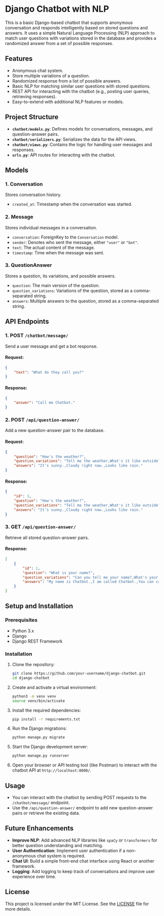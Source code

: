 # Django Chatbot with NLP

This is a basic Django-based chatbot that supports anonymous conversation and responds intelligently based on stored questions and answers. It uses a simple Natural Language Processing (NLP) approach to match user questions with variations stored in the database and provides a randomized answer from a set of possible responses.

## Features

- Anonymous chat system.
- Store multiple variations of a question.
- Randomized response from a list of possible answers.
- Basic NLP for matching similar user questions with stored questions.
- REST API for interacting with the chatbot (e.g., posting user queries, retrieving responses).
- Easy-to-extend with additional NLP features or models.

## Project Structure

- **`chatbot/models.py`**: Defines models for conversations, messages, and question-answer pairs.
- **`chatbot/serializers.py`**: Serializes the data for the API views.
- **`chatbot/views.py`**: Contains the logic for handling user messages and responses.
- **`urls.py`**: API routes for interacting with the chatbot.

## Models

### 1. **Conversation**
Stores conversation history.

- `created_at`: Timestamp when the conversation was started.

### 2. **Message**
Stores individual messages in a conversation.

- `conversation`: ForeignKey to the `Conversation` model.
- `sender`: Denotes who sent the message, either `"user"` or `"bot"`.
- `text`: The actual content of the message.
- `timestamp`: Time when the message was sent.

### 3. **QuestionAnswer**
Stores a question, its variations, and possible answers.

- `question`: The main version of the question.
- `question_variations`: Variations of the question, stored as a comma-separated string.
- `answers`: Multiple answers to the question, stored as a comma-separated string.

## API Endpoints

### 1. **POST** `/chatbot/message/`
Send a user message and get a bot response.

#### Request:
```json
{
    "text": "What do they call you?"
}
```

#### Response:
```json
{
    "answer": "Call me Chatbot."
}
```

### 2. **POST** `/api/question-answer/`
Add a new question-answer pair to the database.

#### Request:
```json
{
    "question": "How's the weather?",
    "question_variations": "Tell me the weather,What's it like outside?,Current weather",
    "answers": "It’s sunny.,Cloudy right now.,Looks like rain."
}
```

#### Response:
```json
{
    "id": 1,
    "question": "How's the weather?",
    "question_variations": "Tell me the weather,What's it like outside?,Current weather",
    "answers": "It’s sunny.,Cloudy right now.,Looks like rain."
}
```

### 3. **GET** `/api/question-answer/`
Retrieve all stored question-answer pairs.

#### Response:
```json
[
    {
        "id": 1,
        "question": "What is your name?",
        "question_variations": "Can you tell me your name?,What's your name?,Who are you?",
        "answers": "My name is Chatbot.,I am called Chatbot.,You can call me Chatbot."
    }
]
```

## Setup and Installation

### Prerequisites

- Python 3.x
- Django
- Django REST Framework

### Installation

1. Clone the repository:
    ```bash
    git clone https://github.com/your-username/django-chatbot.git
    cd django-chatbot
    ```

2. Create and activate a virtual environment:
    ```bash
    python3 -m venv venv
    source venv/bin/activate
    ```

3. Install the required dependencies:
    ```bash
    pip install -r requirements.txt
    ```

4. Run the Django migrations:
    ```bash
    python manage.py migrate
    ```

5. Start the Django development server:
    ```bash
    python manage.py runserver
    ```

6. Open your browser or API testing tool (like Postman) to interact with the chatbot API at `http://localhost:8000/`.

## Usage

- You can interact with the chatbot by sending POST requests to the `/chatbot/message/` endpoint.
- Use the `/api/question-answer/` endpoint to add new question-answer pairs or retrieve the existing data.

## Future Enhancements

- **Improve NLP**: Add advanced NLP libraries like `spaCy` or `transformers` for better question understanding and matching.
- **User Authentication**: Implement user authentication if a non-anonymous chat system is required.
- **Chat UI**: Build a simple front-end chat interface using React or another framework.
- **Logging**: Add logging to keep track of conversations and improve user experience over time.

## License

This project is  licensed under the MIT License. See the [LICENSE](LICENSE) file for more details.

